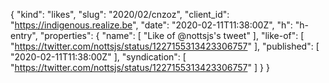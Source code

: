 {
  "kind": "likes",
  "slug": "2020/02/cnzoz",
  "client_id": "https://indigenous.realize.be",
  "date": "2020-02-11T11:38:00Z",
  "h": "h-entry",
  "properties": {
    "name": [
      "Like of @nottsjs's tweet"
    ],
    "like-of": [
      "https://twitter.com/nottsjs/status/1227155313423306757"
    ],
    "published": [
      "2020-02-11T11:38:00Z"
    ],
    "syndication": [
      "https://twitter.com/nottsjs/status/1227155313423306757"
    ]
  }
}
